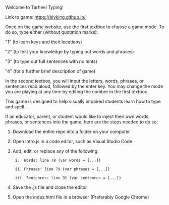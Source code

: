 Welcome to Tarheel Typing!

Link to game: https://blyking.github.io/

Once on the game website, use the first textbox to choose a game mode. To do so, type either (without quotation marks):  

"1" (to learn keys and their locations)  

"2" (to test your knowledge by typing out words and phrases)  

"3" (to type out full sentences with no hints)

"4" (for a further brief description of game)

In the second textbox, you will input the letters, words, phrases, or sentences read aloud, followed by the enter key. You may change the mode you are playing at any time by editing the number in the first textbox.

This game is designed to help visually impaired students learn how to type and spell.


If an educator, parent, or student would like to inject their own words, phrases, or sentences into the game, here are the steps needed to do so:

1. Download the entire repo into a folder on your computer
2. Open Intro.js in a code editor, such as Visual Studio Code
3. Add, edit, or replace any of the following:
        
        i.  Words: line 78 (var words = [...])
        
        ii. Phrases: line 79 (var phrases = [...])
        
        iii. Sentences: line 91 (var sentences = [...])
4. Save the .js file and close the editor
5. Open the index.html file in a browser (Preferably Google Chrome)

